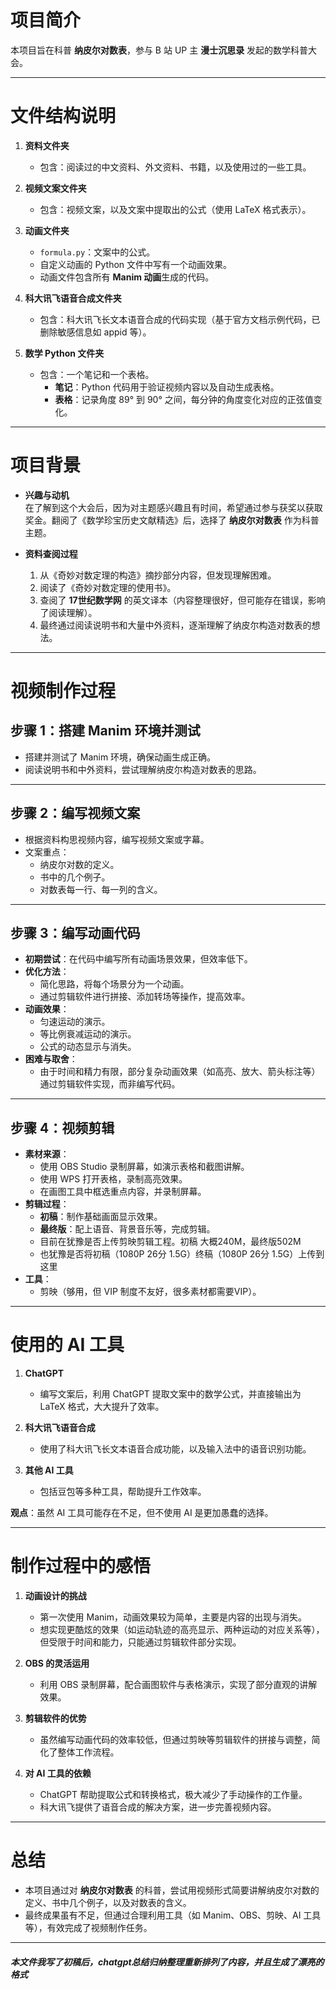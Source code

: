 # 项目简介

本项目旨在科普 **纳皮尔对数表**，参与 B 站 UP 主 **漫士沉思录** 发起的数学科普大会。

---

# 文件结构说明

1. **资料文件夹**  
   - 包含：阅读过的中文资料、外文资料、书籍，以及使用过的一些工具。

2. **视频文案文件夹**  
   - 包含：视频文案，以及文案中提取出的公式（使用 LaTeX 格式表示）。

3. **动画文件夹**  
   - `formula.py`：文案中的公式。  
   - 自定义动画的 Python 文件中写有一个动画效果。  
   - 动画文件包含所有 **Manim 动画**生成的代码。

4. **科大讯飞语音合成文件夹**  
   - 包含：科大讯飞长文本语音合成的代码实现（基于官方文档示例代码，已删除敏感信息如 appid 等）。

5. **数学 Python 文件夹**  
   - 包含：一个笔记和一个表格。  
     - **笔记**：Python 代码用于验证视频内容以及自动生成表格。  
     - **表格**：记录角度 89° 到 90° 之间，每分钟的角度变化对应的正弦值变化。

---

# 项目背景

- **兴趣与动机**  
  在了解到这个大会后，因为对主题感兴趣且有时间，希望通过参与获奖以获取奖金。翻阅了《数学珍宝历史文献精选》后，选择了 **纳皮尔对数表** 作为科普主题。  

- **资料查阅过程**  
  1. 从《奇妙对数定理的构造》摘抄部分内容，但发现理解困难。  
  2. 阅读了《奇妙对数定理的使用书》。  
  3. 查阅了 **17世纪数学网** 的英文译本（内容整理很好，但可能存在错误，影响了阅读理解）。  
  4. 最终通过阅读说明书和大量中外资料，逐渐理解了纳皮尔构造对数表的想法。

---

# 视频制作过程

## **步骤 1：搭建 Manim 环境并测试**
- 搭建并测试了 Manim 环境，确保动画生成正确。
- 阅读说明书和中外资料，尝试理解纳皮尔构造对数表的思路。

---

## **步骤 2：编写视频文案**
- 根据资料构思视频内容，编写视频文案或字幕。
- 文案重点：
  - 纳皮尔对数的定义。
  - 书中的几个例子。
  - 对数表每一行、每一列的含义。

---

## **步骤 3：编写动画代码**
- **初期尝试**：在代码中编写所有动画场景效果，但效率低下。  
- **优化方法**：  
  - 简化思路，将每个场景分为一个动画。  
  - 通过剪辑软件进行拼接、添加转场等操作，提高效率。  
- **动画效果**：  
  - 匀速运动的演示。  
  - 等比例衰减运动的演示。  
  - 公式的动态显示与消失。  
- **困难与取舍**：  
  - 由于时间和精力有限，部分复杂动画效果（如高亮、放大、箭头标注等）通过剪辑软件实现，而非编写代码。  

---

## **步骤 4：视频剪辑**
- **素材来源**：
  - 使用 OBS Studio 录制屏幕，如演示表格和截图讲解。  
  - 使用 WPS 打开表格，录制高亮效果。  
  - 在画图工具中框选重点内容，并录制屏幕。  
- **剪辑过程**：  
  - **初稿**：制作基础画面显示效果。  
  - **最终版**：配上语音、背景音乐等，完成剪辑。
  - 目前在犹豫是否上传剪映剪辑工程。初稿 大概240M，最终版502M
  - 也犹豫是否将初稿（1080P 26分 1.5G）终稿（1080P 26分 1.5G）上传到这里  
- **工具**：  
  - 剪映（够用，但 VIP 制度不友好，很多素材都需要VIP）。  

---

# 使用的 AI 工具

1. **ChatGPT**  
   - 编写文案后，利用 ChatGPT 提取文案中的数学公式，并直接输出为 LaTeX 格式，大大提升了效率。

2. **科大讯飞语音合成**  
   - 使用了科大讯飞长文本语音合成功能，以及输入法中的语音识别功能。

3. **其他 AI 工具**  
   - 包括豆包等多种工具，帮助提升工作效率。

**观点**：虽然 AI 工具可能存在不足，但不使用 AI 是更加愚蠢的选择。

---

# 制作过程中的感悟

1. **动画设计的挑战**  
   - 第一次使用 Manim，动画效果较为简单，主要是内容的出现与消失。  
   - 想实现更酷炫的效果（如运动轨迹的高亮显示、两种运动的对应关系等），但受限于时间和能力，只能通过剪辑软件部分实现。

2. **OBS 的灵活运用**  
   - 利用 OBS 录制屏幕，配合画图软件与表格演示，实现了部分直观的讲解效果。

3. **剪辑软件的优势**  
   - 虽然编写动画代码的效率较低，但通过剪映等剪辑软件的拼接与调整，简化了整体工作流程。

4. **对 AI 工具的依赖**  
   - ChatGPT 帮助提取公式和转换格式，极大减少了手动操作的工作量。  
   - 科大讯飞提供了语音合成的解决方案，进一步完善视频内容。

---

# 总结

- 本项目通过对 **纳皮尔对数表** 的科普，尝试用视频形式简要讲解纳皮尔对数的定义、书中几个例子，以及对数表的含义。  
- 最终成果虽有不足，但通过合理利用工具（如 Manim、OBS、剪映、AI 工具等），有效完成了视频制作任务。

---
##### 本文件我写了初稿后，chatgpt总结归纳整理重新排列了内容，并且生成了漂亮的格式
